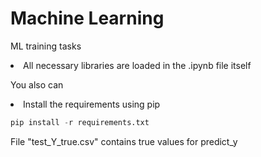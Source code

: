 # Machine Learning
ML training tasks

<li>
 All necessary libraries are loaded in the .ipynb file itself
</li>

You also can

<li>
    Install the requirements using pip 
</li>
  
```python
pip install -r requirements.txt
```
File "test_Y_true.csv" contains true values for predict_y
